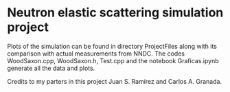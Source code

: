 # Neutron elastic scattering simulation project

Plots of the simulation can be found in directory ProjectFiles along with its comparison with actual measurements from NNDC. The codes WoodSaxon.cpp, WoodSaxon.h, Test.cpp and the notebook Graficas.ipynb generate all the data and plots.


Credits to my parters in this project Juan S. Ramírez and Carlos A. Granada.
